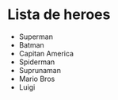 # Lista de heroes

- Superman
- Batman
- Capitan America
- Spiderman
- Suprunaman
- Mario Bros
- Luigi
